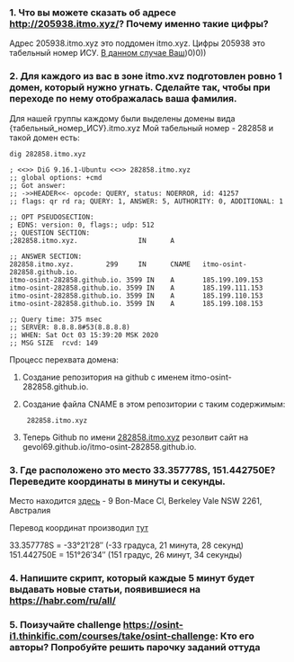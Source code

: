 ### 1. Что вы можете сказать об адресе http://205938.itmo.xyz/? Почему именно такие цифры?
Адрес 205938.itmo.xyz это поддомен itmo.xyz.
Цифры 205938 это табельный номер ИСУ. [В данном случае Ваш](https://isu.ifmo.ru/pls/apex/f?p=2143:3:111825262076412::NO:RP:PID:205938 ))0)0))

### 2.	Для каждого из вас в зоне itmo.xvz подготовлен ровно 1 домен, который нужно угнать. Сделайте так, чтобы при переходе по нему отображалась ваша фамилия.
Для нашей группы каждому были выделены домены вида {табельный_номер_ИСУ}.itmo.xyz
Мой табельный номер - 282858 и такой домен есть:

    dig 282858.itmo.xyz

    ; <<>> DiG 9.16.1-Ubuntu <<>> 282858.itmo.xyz
    ;; global options: +cmd
    ;; Got answer:
    ;; ->>HEADER<<- opcode: QUERY, status: NOERROR, id: 41257
    ;; flags: qr rd ra; QUERY: 1, ANSWER: 5, AUTHORITY: 0, ADDITIONAL: 1

    ;; OPT PSEUDOSECTION:
    ; EDNS: version: 0, flags:; udp: 512
    ;; QUESTION SECTION:
    ;282858.itmo.xyz.               IN      A

    ;; ANSWER SECTION:
    282858.itmo.xyz.        299     IN      CNAME   itmo-osint-282858.github.io.
    itmo-osint-282858.github.io. 3599 IN    A       185.199.109.153
    itmo-osint-282858.github.io. 3599 IN    A       185.199.111.153
    itmo-osint-282858.github.io. 3599 IN    A       185.199.110.153
    itmo-osint-282858.github.io. 3599 IN    A       185.199.108.153

    ;; Query time: 375 msec
    ;; SERVER: 8.8.8.8#53(8.8.8.8)
    ;; WHEN: Sat Oct 03 15:39:20 MSK 2020
    ;; MSG SIZE  rcvd: 149

Процесс перехвата домена:
1. Создание репозитория на github c именем itmo-osint-282858.github.io.
2. Создание файла CNAME в этом репозитории с таким содержимым:

        282858.itmo.xyz
3. Теперь Github по имени [282858.itmo.xyz](http://282858.itmo.xyz) резолвит сайт на gevol69.github.io/itmo-osint-282858.github.io.

### 3.	Где расположено это место 33.357778S, 151.442750Е? Переведите координаты в минуты и секунды.
Место находится [здесь](https://www.google.com/maps/place/33°21'28.0%22S+151°26'33.9%22E/@-33.357778,151.4405613,723m/data=!3m2!1e3!4b1!4m5!3m4!1s0x0:0x0!8m2!3d-33.357778!4d151.44275) - 9 Bon-Mace Cl, Berkeley Vale NSW 2261, Австралия

Перевод координат производил [тут](http://the-mostly.ru/konverter_geograficheskikh_koordinat.html)

33.357778S = -33°21′28″ (-33 градуса, 21 минута, 28 секунд)
151.442750Е = 151°26′34″ (151 градус, 26 минут, 34 секунды)

### 4.	Напишите скрипт, который каждые 5 минут будет выдавать новые статьи, появившиеся на https://habr.com/ru/all/

### 5.	Поизучайте challenge https://osint-i1.thinkific.com/courses/take/osint-challenge: Кто его авторы? Попробуйте решить парочку заданий оттуда